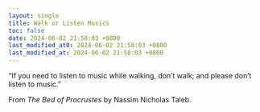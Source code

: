```yaml
---
layout: single
title: Walk or Listen Musics
toc: false
date: 2024-06-02 21:58:03 +0800
last_modified_at0: 2024-06-02 21:58:03 +0800
last_modified_at: 2024-06-02 21:58:03 +0800
---
```


“If you need to listen to music while walking, don’t walk; and please don’t listen to music.”

From *The Bed of Procrustes* by Nassim Nicholas Taleb.